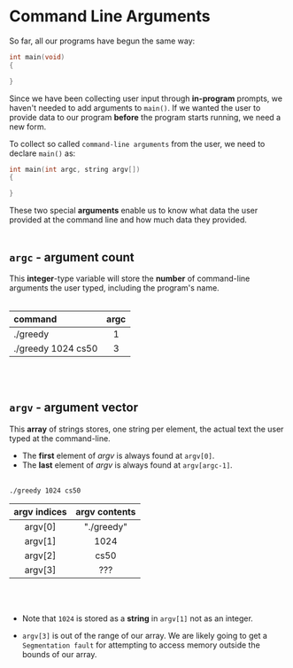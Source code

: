 # Command Line Arguments
So far, all our programs have begun the same way:
```c
int main(void)
{

}
```
Since we have been collecting user input through **in-program** prompts, we haven't needed to add arguments to `main()`. If we wanted the user to provide data to our program **before** the program starts running, we need a new form.

To collect so called `command-line arguments` from the user, we need to declare `main()` as:
```c
int main(int argc, string argv[])
{

}
```
These two special **arguments** enable us to know what data the user provided at the command line and how much data they provided.
<br><br>

## `argc` - argument count
This **integer**-type variable will store the **number** of command-line arguments the user typed, including the program's name.<br><br>

|command|argc|
|:-|:-:|
|./greedy|1|
|./greedy 1024 cs50|3|
<br><br>
## `argv` - argument vector
This **array** of strings stores, one string per element, the actual text the user typed at the command-line.

- The **first** element of *argv* is always found at `argv[0]`.
- The **last** element of *argv* is always found at `argv[argc-1]`.
<br><br>
```
./greedy 1024 cs50
```
|argv indices|argv contents|
|:-:|:-:|
|argv[0]|"./greedy"|
|argv[1]|1024|
|argv[2]|cs50|
|argv[3]|???|
<br><br>

- Note that `1024` is stored as a **string** in `argv[1]` not as an integer.

- `argv[3]` is out of the range of our array. We are likely going to get a `Segmentation fault` for attempting to access memory outside the bounds of our array.